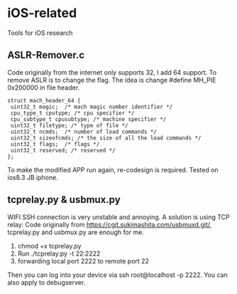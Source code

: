 # iOS-related
Tools for iOS research

## ASLR-Remover.c
Code originally from the internet only supports 32, I add 64 support.
To remove ASLR is to change the flag.
The idea is change #define MH_PIE 0x200000 in file header. 
```
struct mach_header_64 {
 uint32_t magic;  /* mach magic number identifier */
 cpu_type_t cputype; /* cpu specifier */
 cpu_subtype_t cpusubtype; /* machine specifier */
 uint32_t filetype; /* type of file */
 uint32_t ncmds;  /* number of load commands */
 uint32_t sizeofcmds; /* the size of all the load commands */
 uint32_t flags;  /* flags */
 uint32_t reserved; /* reserved */
};
```
To make the modified APP run again, re-codesign is required. 
Tested on ios8.3 JB iphone.

## tcprelay.py & usbmux.py
WIFI SSH connection is very unstable and annoying. A solution is using TCP relay:
Code originally from https://cgit.sukimashita.com/usbmuxd.git/, tcprelay.py and usbmux.py are enough for me.
1. chmod +x tcprelay.py
1. Run ./tcprelay.py -t 22:2222
1. forwarding local port 2222 to remote port 22

Then you can log into your device via ssh root@localhost -p 2222. You can also apply to debugserver.
